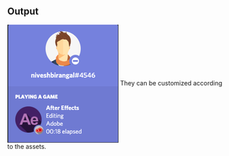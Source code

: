 ## Output
<img align="center" src='https://github.com/niveshbirangal/thrashrepo/blob/master/discordrpc/aftereffects.png'>
They can be customized according to the assets.
